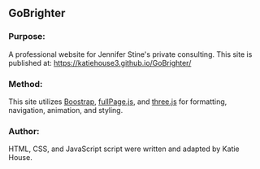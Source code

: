 ## GoBrighter

### Purpose:
A professional website for Jennifer Stine's private consulting. This site is published at: https://katiehouse3.github.io/GoBrighter/

### Method:
This site utilizes [Boostrap](https://getbootstrap.com/), [fullPage.js](https://github.com/alvarotrigo/fullPage.js), and [three.js](https://threejs.org/) for formatting, navigation, animation, and styling. 

### Author:
HTML, CSS, and JavaScript script were written and adapted by Katie House.
